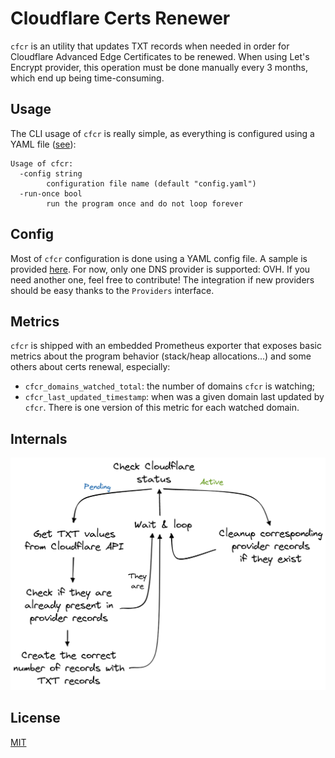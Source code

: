 # Cloudflare Certs Renewer

`cfcr` is an utility that updates TXT records when needed in order for Cloudflare Advanced Edge Certificates to be renewed. When using Let's Encrypt provider, this operation must be done manually every 3 months, which end up being time-consuming.

## Usage

The CLI usage of `cfcr` is really simple, as everything is configured using a YAML file ([see](#config)):

```
Usage of cfcr:
  -config string
        configuration file name (default "config.yaml")
  -run-once bool
        run the program once and do not loop forever
```
## Config

Most of `cfcr` configuration is done using a YAML config file. A sample is provided [here](https://github.com/govirtuo/cfcr/blob/main/config.sample.yaml). For now, only one DNS provider is supported: OVH. If you need another one, feel free to contribute! The integration if new providers should be easy thanks to the `Providers` interface.

## Metrics

`cfcr` is shipped with an embedded Prometheus exporter that exposes basic metrics about the program behavior (stack/heap allocations...) and some others about certs renewal, especially:

* `cfcr_domains_watched_total`: the number of domains `cfcr` is watching;
* `cfcr_last_updated_timestamp`: when was a given domain last updated by `cfcr`. There is one version of this metric for each watched domain.

## Internals

![Workflow](docs/certs-check-diagram.png)

## License

[MIT](LICENSE)